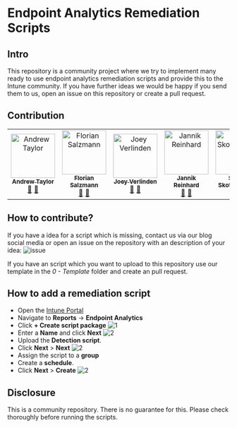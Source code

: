 # Endpoint Analytics Remediation Scripts

## Intro
This repository is a community project where we try to implement many ready to use endpoint analytics remediation scripts and provide this to the Intune community. If you have further ideas we would be happy if you send them to us, open an issue on this repository or create a pull request.

## Contribution
<table>
  <tbody>
    <tr>
        <td align="center"><a href="https://github.com/andrew-s-taylor"><img src="https://avatars.githubusercontent.com/u/59832110?v=4" width="100px;" alt="Andrew Taylor"/><br /><sub><b>Andrew Taylor</b></sub></a><br /><a href="https://twitter.com/AndrewTaylor_2" title="Twitter">💬</a> <a href="https://www.linkedin.com/in/andrew-taylor-41707916/" title="LinkedIn">💬</a></td>
        <td align="center"><a href="https://github.com/FlorianSLZ"><img src="https://avatars.githubusercontent.com/u/38555854?v=4" width="100px;" alt="Florian Salzmann"/><br /><sub><b>Florian Salzmann</b></sub></a><br /><a href="https://twitter.com/FlorianSLZ/" title="Twitter">💬</a> <a href="https://www.linkedin.com/in/fsalzmann/" title="LinkedIn">💬</a></td>
        <td align="center"><a href="https://github.com/j0eyv"><img src="https://avatars.githubusercontent.com/u/41282854?v=4" width="100px;" alt="Joey Verlinden"/><br /><sub><b>Joey Verlinden</b></sub></a><br /><a href="https://twitter.com/jvldn1" title="Twitter">💬</a> <a href="https://www.linkedin.com/in/joeyverlinden/" title="LinkedIn">💬</a></td>
        <td align="center"><a href="https://github.com/JayRHa"><img src="https://avatars.githubusercontent.com/u/73911860?v=4" width="100px;" alt="Jannik Reinhard"/><br /><sub><b>Jannik Reinhard</b></sub></a><br /><a href="https://twitter.com/jannik_reinhard" title="Twitter">💬</a> <a href="https://www.linkedin.com/in/jannik-r/" title="LinkedIn">💬</a></td>
      <td align="center"><a href="https://github.com/SimonSkotheimsvik"><img src="https://avatars.githubusercontent.com/u/57434443?v=4" width="100px;" alt="Simon Skotheimsvik"/><br /><sub><b>Simon Skotheimsvik</b></sub></a><br/><a href="https://github.com/SimonSkotheimsvik" title="Github">💬</a></td>
      <td align="center"><a href="https://github.com/MrWyss-MSFT"><img src="https://avatars.githubusercontent.com/u/53998264?v=4" width="100px;" alt="Marius Wyss"/><br/><sub><b>Marius Wyss</b></sub></a><br/><a href="https://github.com/MrWyss-MSFT" title="Github">💬</a></td>
  <td align="center"><a href="https://github.com/albanytech"><img src="https://avatars.githubusercontent.com/u/29861070?v=4" width="100px;" alt="albanytech"/><br /><sub><b>albanytech</b></sub></a><br/><a href="https://github.com/albanytech" title="Github">💬</a></td>
  <td align="center"><a href="https://github.com/jjhfarmer"><img src="https://avatars.githubusercontent.com/u/94982176?v=4" width="100px;" alt="jjhfarmer"/><br /><sub><b>jjhfarmer</b></sub></a><br/><a href="https://github.com/jjhfarmer" title="Github">💬</a></td>

      
  </tbody>
</table>

## How to contribute?
If you have a idea for a script which is missing, contact us via our blog social media or open an issue on the repository with an description of your idea:
![issue](https://github.com/JayRHa/EndpointAnalyticsRemediationScripts/blob/main/.images/submitIdea.png)

If you have an script which you want to upload to this repository use our template in the *0 - Template* folder and create an pull request.

## How to add a remediation script
- Open the [Intune Portal](https://endpoint.microsoft.com/)
- Navigate to **Reports** -> **Endpoint Analytics**
- Click **+ Create script package**
![1](https://github.com/JayRHa/EndpointAnalyticsRemediationScripts/blob/main/.images/1.webp)
- Enter a **Name** and click **Next**
![2](https://github.com/JayRHa/EndpointAnalyticsRemediationScripts/blob/main/.images/2.webp)
- Upload the **Detection script**. 
- Click **Next** > **Next**
![2](https://github.com/JayRHa/EndpointAnalyticsRemediationScripts/blob/main/.images/3.webp)
- Assign the script to a **group**
- Create a **schedule**.
- Click **Next** > **Create**
![2](https://github.com/JayRHa/EndpointAnalyticsRemediationScripts/blob/main/.images/4.webp)

## Disclosure
This is a community repository. There is no guarantee for this. Please check thoroughly before running the scripts.
